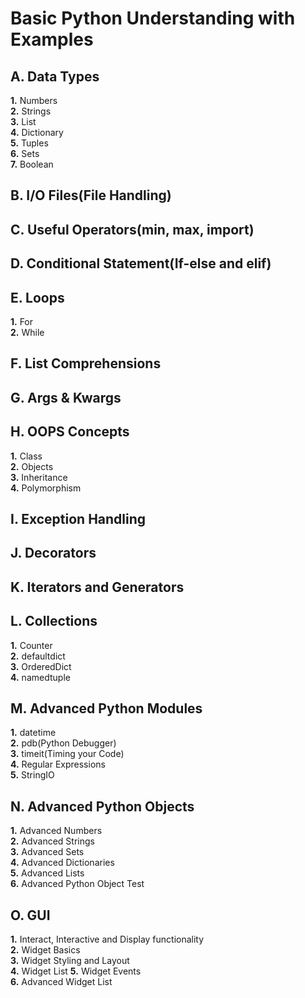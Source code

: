 # Basic Python Understanding with Examples  

## A. Data Types  
__1.__ Numbers  
__2.__ Strings  
__3.__ List  
__4.__ Dictionary  
__5.__ Tuples  
__6.__ Sets   
__7.__ Boolean    

## B. I/O Files(File Handling)    

## C. Useful Operators(min, max, import)  

## D. Conditional Statement(If-else and elif) 

## E. Loops  
__1.__ For  
__2.__ While 

## F. List Comprehensions  

## G. Args & Kwargs

## H. OOPS Concepts  
__1.__ Class      
__2.__ Objects         
__3.__ Inheritance     
__4.__ Polymorphism  
  
## I. Exception Handling  

## J. Decorators  

## K. Iterators and Generators 
  
## L. Collections  
__1.__ Counter  
__2.__ defaultdict  
__3.__ OrderedDict  
__4.__ namedtuple  
  
## M. Advanced Python Modules  
__1.__ datetime  
__2.__ pdb(Python Debugger)  
__3.__ timeit(Timing your Code)  
__4.__ Regular Expressions  
__5.__ StringIO  

## N. Advanced Python Objects  
__1.__ Advanced Numbers  
__2.__ Advanced Strings  
__3.__ Advanced Sets  
__4.__ Advanced Dictionaries  
__5.__ Advanced Lists  
__6.__ Advanced Python Object Test  
  
## O. GUI  
__1.__ Interact, Interactive and Display functionality  
__2.__ Widget Basics  
__3.__ Widget Styling and Layout  
__4.__ Widget List
__5.__ Widget Events  
__6.__ Advanced Widget List

  


